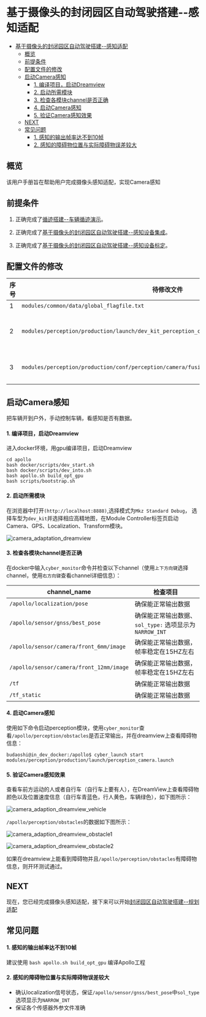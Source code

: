 # 基于摄像头的封闭园区自动驾驶搭建--感知适配

- [基于摄像头的封闭园区自动驾驶搭建--感知适配](#基于摄像头的封闭园区自动驾驶搭建--感知适配)
  - [概览](#概览)
  - [前提条件](#前提条件)
  - [配置文件的修改](#配置文件的修改)
  - [启动Camera感知](#启动camera感知)
	  - [1. 编译项目，启动Dreamview](#1-编译项目启动dreamview)
	  - [2. 启动所需模块](#2-启动所需模块)
	  - [3. 检查各模块channel是否正确](#3-检查各模块channel是否正确)
	  - [4. 启动Camera感知](#4-启动camera感知)
	  - [5. 验证Camera感知效果](#5-验证camera感知效果)
  - [NEXT](#next)
  - [常见问题](#常见问题)
	  - [1. 感知的输出帧率达不到10帧](#1-感知的输出帧率达不到10帧)
	  - [2. 感知的障碍物位置与实际障碍物误差较大](#2-感知的障碍物位置与实际障碍物误差较大)


## 概览
该用户手册旨在帮助用户完成摄像头感知适配，实现Camera感知

## 前提条件

 1. 正确完成了[循迹搭建--车辆循迹演示](../Waypoint_Following/Start_Waypoint_Following_cn.md)。

 2. 正确完成了[基于摄像头的封闭园区自动驾驶搭建--感知设备集成](Sensor_Integration_cn.md)。
 
 3. 正确完成了[基于摄像头的封闭园区自动驾驶搭建--感知设备标定](Sensor_Calibration_cn.md)。

## 配置文件的修改

|序号 | 待修改文件 | 修改内容 | 
|---|---|---|
|  1 | `modules/common/data/global_flagfile.txt` |  添加`--half_vehicle_width=0.43` |
|  2 | `modules/perception/production/launch/dev_kit_perception_camera.launch` |重命名为`perception_camera.launch ` 并替换原`perception_camera.launch`文件  |
|  3 | `modules/perception/production/conf/perception/camera/fusion_camera_detection_component.pb.txt` | 文件中`output_obstacles_channel_name`对应的内容修改为 `/apollo/perception/obstacles` |

## 启动Camera感知

把车辆开到户外，手动控制车辆，看感知是否有数据。

#### 1. 编译项目，启动Dreamview
进入docker环境，用gpu编译项目，启动Dreamview 

    cd apollo
    bash docker/scripts/dev_start.sh
    bash docker/scripts/dev_into.sh
    bash apollo.sh build_opt_gpu
    bash scripts/bootstrap.sh

#### 2. 启动所需模块
在浏览器中打开`(http://localhost:8888)`,选择模式为`Mkz Standard Debug`， 选择车型为`dev_kit`并选择相应高精地图，在Module Controller标签页启动Camera、GPS、Localization、Transform模块。

![camera_adaptation_dreamview](images/camera_adaptation_dreamview.png)

#### 3. 检查各模块channel是否正确

在docker中输入`cyber_monitor`命令并检查以下channel（使用`上下方向键`选择channel，使用`右方向键`查看channel详细信息）：
	
| channel_name | 检查项目 | 
|---|---|
|`/apollo/localization/pose`| 确保能正常输出数据 | 
|`/apollo/sensor/gnss/best_pose` | 确保能正常输出数据、`sol_type:` 选项显示为`NARROW_INT` |
|`/apollo/sensor/camera/front_6mm/image` | 确保能正常输出数据，帧率稳定在15HZ左右 |
|`/apollo/sensor/camera/front_12mm/image` | 确保能正常输出数据，帧率稳定在15HZ左右 |
|`/tf`| 确保能正常输出数据 |
|`/tf_static` | 确保能正常输出数据 |

#### 4. 启动Camera感知
使用如下命令启动perception模块，使用`cyber_monitor`查看`/apollo/perception/obstacles`是否正常输出，并在dreamview上查看障碍物信息：

```
budaoshi@in_dev_docker:/apollo$ cyber_launch start modules/perception/production/launch/perception_camera.launch
```
#### 5. 验证Camera感知效果
查看车前方运动的人或者自行车（自行车上要有人），在DreamView上查看障碍物颜色以及位置速度信息（自行车青蓝色，行人黄色，车辆绿色），如下图所示：

![camera_adaption_dreamview_vehicle](images/camera_adaption_dreamview_vehicle.png)

`/apollo/perception/obstacles`的数据如下图所示：

![camera_adaption_dreamview_obstacle1](images/camera_adaption_dreamview_obstacle1.png)

![camera_adaption_dreamview_obstacle2](images/camera_adaption_dreamview_obstacle2.png)

如果在dreamview上能看到障碍物并且`/apollo/perception/obstacles`有障碍物信息，则开环测试通过。

## NEXT
现在，您已经完成摄像头感知适配，接下来可以开始[封闭园区自动驾驶搭建--规划适配](../Lidar_Based_Auto_Driving/Planning_Configuration_cn.md)

## 常见问题

#### 1. 感知的输出帧率达不到10帧
建议使用 `bash apollo.sh build_opt_gpu` 编译Apollo工程

#### 2. 感知的障碍物位置与实际障碍物误差较大
* 确认localization信号状态，保证`/apollo/sensor/gnss/best_pose`中`sol_type` 选项显示为`NARROW_INT`
* 保证各个传感器外参文件准确



